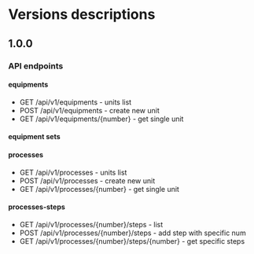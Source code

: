 # Versions descriptions

## 1.0.0
### API endpoints
#### equipments
+ GET /api/v1/equipments - units list
+ POST /api/v1/equipments - create new unit
+ GET /api/v1/equipments/{number} - get single unit

#### equipment sets

#### processes
+ GET /api/v1/processes - units list
+ POST /api/v1/processes - create new  unit
+ GET /api/v1/processes/{number} - get single unit

#### processes-steps
+ GET /api/v1/processes/{number}/steps - list
+ POST /api/v1/processes/{number}/steps - add step with specific num
+ GET /api/v1/processes/{number}/steps/{number} - get specific steps

